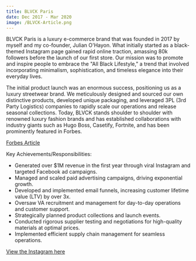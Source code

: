 ```yaml
---
title: BLVCK Paris
date: Dec 2017 - Mar 2020
image: /BLVCK-Article.png
---
```


BLVCK Paris is a luxury e-commerce brand that was founded in 2017 by myself and my co-founder, Julian O'Hayon. What initially started as a black-themed Instagram page gained rapid online traction, amassing 80k followers before the launch of our first store. Our mission was to promote and inspire people to embrace the "All Black Lifestyle," a trend that involved incorporating minimalism, sophistication, and timeless elegance into their everyday lives.

The initial product launch was an enormous success, positioning us as a luxury streetwear brand. We meticulously designed and sourced our own distinctive products, developed unique packaging, and leveraged 3PL (3rd Party Logistics) companies to rapidly scale our operations and release seasonal collections. Today, BLVCK stands shoulder to shoulder with renowned luxury fashion brands and has established collaborations with industry giants such as Hugo Boss, Casetify, Fortnite, and has been prominently featured in Forbes.

[Forbes Article](https://www.forbes.com/sites/elainepofeldt/2019/08/25/how-two-young-entrepreneurs-created-a-million-dollar-streetwear-brand)

Key Achievements/Responsibilities:

- Generated over $1M revenue in the first year through viral Instagram and targeted Facebook ad campaigns.
- Managed and scaled paid advertising campaigns, driving exponential growth.
- Developed and implemented email funnels, increasing customer lifetime value (LTV) by over 3x.
- Oversaw VA recruitment and management for day-to-day operations and customer support.
- Strategically planned product collections and launch events.
- Conducted rigorous supplier testing and negotiations for high-quality materials at optimal prices.
- Implemented efficient supply chain management for seamless operations.

[View the Instagram here](https://instagram.com/black)